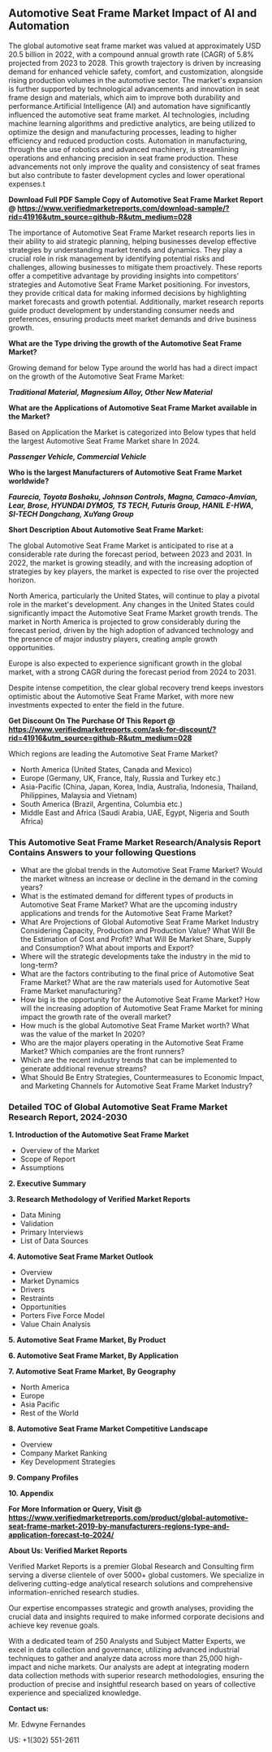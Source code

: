<h2>Automotive Seat Frame Market Impact of AI and Automation</h2>The global automotive seat frame market was valued at approximately USD 20.5 billion in 2022, with a compound annual growth rate (CAGR) of 5.8% projected from 2023 to 2028. This growth trajectory is driven by increasing demand for enhanced vehicle safety, comfort, and customization, alongside rising production volumes in the automotive sector. The market's expansion is further supported by technological advancements and innovation in seat frame design and materials, which aim to improve both durability and performance.Artificial Intelligence (AI) and automation have significantly influenced the automotive seat frame market. AI technologies, including machine learning algorithms and predictive analytics, are being utilized to optimize the design and manufacturing processes, leading to higher efficiency and reduced production costs. Automation in manufacturing, through the use of robotics and advanced machinery, is streamlining operations and enhancing precision in seat frame production. These advancements not only improve the quality and consistency of seat frames but also contribute to faster development cycles and lower operational expenses.t</p><p id="" class=""><strong>Download Full PDF Sample Copy of Automotive Seat Frame Market Report @ <a href="https://www.verifiedmarketreports.com/download-sample/?rid=41916&utm_source=github-R&utm_medium=028" target="_blank">https://www.verifiedmarketreports.com/download-sample/?rid=41916&utm_source=github-R&utm_medium=028</a></strong></p><p>The importance of&nbsp;Automotive Seat Frame Market research reports lies in their ability to aid strategic planning, helping businesses develop effective strategies by understanding market trends and dynamics. They play a crucial role in risk management by identifying potential risks and challenges, allowing businesses to mitigate them proactively. These reports offer a competitive advantage by providing insights into competitors' strategies and Automotive Seat Frame Market positioning. For investors, they provide critical data for making informed decisions by highlighting market forecasts and growth potential. Additionally, market research reports guide product development by understanding consumer needs and preferences, ensuring products meet market demands and drive business growth.</p><p><strong>What are the&nbsp;Type driving the growth of the Automotive Seat Frame Market?</strong></p><p id="" class="">Growing demand for below Type around the world has had a direct impact on the growth of the Automotive Seat Frame Market:</p><em><strong>Traditional Material, Magnesium Alloy, Other New Material</strong></em></p><strong>What are the&nbsp;Applications&nbsp;of Automotive Seat Frame Market available in the Market?</strong></p><p id="" class="">Based on Application the Market is categorized into Below types that held the largest Automotive Seat Frame Market share In 2024.</p><em><strong>Passenger Vehicle, Commercial Vehicle</strong></em></p><strong>Who is the largest Manufacturers of Automotive Seat Frame Market worldwide?</strong></p><p><em><strong>Faurecia, Toyota Boshoku, Johnson Controls, Magna, Camaco-Amvian, Lear, Brose, HYUNDAI DYMOS, TS TECH, Futuris Group, HANIL E-HWA, SI-TECH Dongchang, XuYang Group</strong></em></p><p id="" class=""><strong>Short Description About Automotive Seat Frame Market:</strong></p><p>The global Automotive Seat Frame Market is anticipated to rise at a considerable rate during the forecast period, between 2023 and 2031. In 2022, the market is growing steadily, and with the increasing adoption of strategies by key players, the market is expected to rise over the projected horizon.</p><p>North America, particularly the United States, will continue to play a pivotal role in the market's development. Any changes in the United States could significantly impact the Automotive Seat Frame Market growth trends. The market in North America is projected to grow considerably during the forecast period, driven by the high adoption of advanced technology and the presence of major industry players, creating ample growth opportunities.</p><p>Europe is also expected to experience significant growth in the global market, with a strong CAGR during the forecast period from 2024 to 2031.</p><p>Despite intense competition, the clear global recovery trend keeps investors optimistic about the Automotive Seat Frame Market, with more new investments expected to enter the field in the future.</p><p id="" class=""><strong>Get Discount On The Purchase Of This Report @ <a href="https://www.verifiedmarketreports.com/ask-for-discount/?rid=41916&utm_source=github-R&utm_medium=028" target="_blank">https://www.verifiedmarketreports.com/ask-for-discount/?rid=41916&utm_source=github-R&utm_medium=028</a></strong></p>Which regions are leading the Automotive Seat Frame Market?</p><ul><li>North America (United States, Canada and Mexico)</li><li>Europe (Germany, UK, France, Italy, Russia and Turkey etc.)</li><li>Asia-Pacific (China, Japan, Korea, India, Australia, Indonesia, Thailand, Philippines, Malaysia and Vietnam)</li><li>South America (Brazil, Argentina, Columbia etc.)</li><li>Middle East and Africa (Saudi Arabia, UAE, Egypt, Nigeria and South Africa)</li></ul><h3 id="" class="">This Automotive Seat Frame Market Research/Analysis Report Contains Answers to your following Questions</h3><ul><li>What are the global trends in the Automotive Seat Frame Market? Would the market witness an increase or decline in the demand in the coming years?</li><li>What is the estimated demand for different types of products in Automotive Seat Frame Market? What are the upcoming industry applications and trends for the Automotive Seat Frame Market?</li><li>What Are Projections of Global Automotive Seat Frame Market Industry Considering Capacity, Production and Production Value? What Will Be the Estimation of Cost and Profit? What Will Be Market Share, Supply and Consumption? What about imports and Export?</li><li>Where will the strategic developments take the industry in the mid to long-term?</li><li>What are the factors contributing to the final price of Automotive Seat Frame Market? What are the raw materials used for Automotive Seat Frame Market manufacturing?</li><li>How big is the opportunity for the Automotive Seat Frame Market? How will the increasing adoption of Automotive Seat Frame Market for mining impact the growth rate of the overall market?</li><li>How much is the global Automotive Seat Frame Market worth? What was the value of the market In 2020?</li><li>Who are the major players operating in the Automotive Seat Frame Market? Which companies are the front runners?</li><li>Which are the recent industry trends that can be implemented to generate additional revenue streams?</li><li>What Should Be Entry Strategies, Countermeasures to Economic Impact, and Marketing Channels for Automotive Seat Frame Market Industry?</li></ul><h3 id="" class="">Detailed TOC of Global Automotive Seat Frame Market Research Report, 2024-2030</h3><p id="" class=""><strong>1. Introduction of the Automotive Seat Frame Market</strong></p><ul><li>Overview of the Market</li><li>Scope of Report</li><li>Assumptions</li></ul><p id="" class=""><strong>2. Executive Summary</strong></p><p id="" class=""><strong>3. Research Methodology of Verified Market Reports</strong></p><ul><li>Data Mining</li><li>Validation</li><li>Primary Interviews</li><li>List of Data Sources</li></ul><p id="" class=""><strong>4. Automotive Seat Frame Market Outlook</strong></p><ul><li>Overview</li><li>Market Dynamics</li><li>Drivers</li><li>Restraints</li><li>Opportunities</li><li>Porters Five Force Model</li><li>Value Chain Analysis</li></ul><p id="" class=""><strong>5. Automotive Seat Frame Market, By Product</strong></p><p id="" class=""><strong>6. Automotive Seat Frame Market, By Application</strong></p><p id="" class=""><strong>7. Automotive Seat Frame Market, By Geography</strong></p><ul><li>North America</li><li>Europe</li><li>Asia Pacific</li><li>Rest of the World</li></ul><p id="" class=""><strong>8. Automotive Seat Frame Market Competitive Landscape</strong></p><ul><li>Overview</li><li>Company Market Ranking</li><li>Key Development Strategies</li></ul><p id="" class=""><strong>9. Company Profiles</strong></p><p id="" class=""><strong>10. Appendix</strong></p><p id="" class=""><strong>For More Information or Query, Visit @ <a href="https://www.verifiedmarketreports.com/product/global-automotive-seat-frame-market-2019-by-manufacturers-regions-type-and-application-forecast-to-2024/" target="_blank">https://www.verifiedmarketreports.com/product/global-automotive-seat-frame-market-2019-by-manufacturers-regions-type-and-application-forecast-to-2024/</a></strong></p><p id="" class=""><strong>About Us: Verified Market Reports</strong></p><p id="" class="">Verified Market Reports is a premier Global Research and Consulting firm serving a diverse clientele of over 5000+ global customers. We specialize in delivering cutting-edge analytical research solutions and comprehensive information-enriched research studies.</p><p id="" class="">Our expertise encompasses strategic and growth analyses, providing the crucial data and insights required to make informed corporate decisions and achieve key revenue goals.</p><p id="" class="">With a dedicated team of 250 Analysts and Subject Matter Experts, we excel in data collection and governance, utilizing advanced industrial techniques to gather and analyze data across more than 25,000 high-impact and niche markets. Our analysts are adept at integrating modern data collection methods with superior research methodologies, ensuring the production of precise and insightful research based on years of collective experience and specialized knowledge.</p><p id="" class=""><strong>Contact us:</strong></p><p id="" class="">Mr. Edwyne Fernandes</p><p id="" class="">US: +1(302) 551-2611</p>